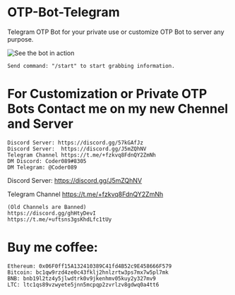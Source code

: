 # OTP-Bot-Telegram
Telegram OTP Bot for your private use or customize OTP Bot to server any purpose.


![See the bot in action](https://user-images.githubusercontent.com/117955242/204097808-bce40b2c-f9ab-4671-8f1f-4f285d899926.png)


    Send command: "/start" to start grabbing information.


# For Customization or Private OTP Bots Contact me on my new Chennel and Server

    Discord Server: https://discord.gg/57kGAfJz
    Discord Server:  https://discord.gg/J5mZQhNV
    Telegram Channel https://t.me/+fzkvq8FdnQY2ZmNh
    DM Discord: Coder089#8305
    DM Telegram: @Coder089
Discord Server:  https://discord.gg/J5mZQhNV

Telegram Channel https://t.me/+fzkvq8FdnQY2ZmNh


    (Old Channels are Banned)
    https://discord.gg/ghHtyDevI
    https://t.me/+uftsns3gsKhdLfc1tUy


# Buy me coffee: 

    Ethereum: 0x06F0ff15A132410389C41fd4B52c9E458666F579
    Bitcoin: bc1qw9rzd4ze0c43fklj2hnlzrtw3ps7mx7w5pl7mk
    BNB: bnb19l2tz4y5jlwdtrk0v9jkenhmv05kuy2y327mv9
    LTC: ltc1qs89vzwyete5jnn5mcpqp2zvrlzv8gdwq0a4tt6
  
  
